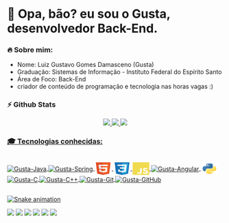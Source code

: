 # 🔺 Opa, bão? eu sou o Gusta, desenvolvedor Back-End.
### 🔥 Sobre mim:
* Nome: Luiz Gustavo Gomes Damasceno (Gusta)
* Graduação: Sistemas de Informação - Instituto Federal do Espírito Santo
* Área de Foco: Back-End
* criador de conteúdo de programação e tecnologia nas horas vagas :)
  
### ⚡ Github Stats</b>
<div align="center">
  <a href="https://github.com/lgustavogomdam">
  <img height="180em" src="https://github-readme-stats.vercel.app/api/top-langs/?username=lgustavogomdam&show_icons=true&hide_border=true&layout=compact&langs_count=8&theme=midnight-purple"/>	
<img height="180em" src="https://github-readme-stats.vercel.app/api?username=lgustavogomdam&show_icons=true&hide_border=true&count_private=true&include_all_commits=true&theme=midnight-purple" />
  <img height="180em" src="https://github-readme-streak-stats.herokuapp.com/?user=lgustavogomdam&show_icons=true&hide_border=true&count_private=true&include_all_commits=true&theme=midnight-purple" />
</div>
   
### 🎓 Tecnologias conhecidas:
  
<div style="display: inline_block"><br>
  <img align="center" alt="Gusta-Java" height="30" width="40" src="https://cdn.jsdelivr.net/gh/devicons/devicon/icons/java/java-original.svg">
  <img align="center" alt="Gusta-Spring" height="30" width="40" src="https://cdn.jsdelivr.net/gh/devicons/devicon/icons/spring/spring-original-wordmark.svg">
  <img align="center" alt="Gusta-HTML" height="30" width="40" src="https://raw.githubusercontent.com/devicons/devicon/master/icons/html5/html5-original.svg">
  <img align="center" alt="Gusta-CSS" height="30" width="40" src="https://raw.githubusercontent.com/devicons/devicon/master/icons/css3/css3-original.svg">
  <img align="center" alt="Gusta-Js" height="30" width="40" src="https://raw.githubusercontent.com/devicons/devicon/master/icons/javascript/javascript-plain.svg">
  <img align="center" alt="Gusta-Angular" height="30" width="40" src="https://cdn.jsdelivr.net/gh/devicons/devicon/icons/angularjs/angularjs-original.svg">
  <img align="center" alt="Gusta-Python" height="30" width="40" src="https://raw.githubusercontent.com/devicons/devicon/master/icons/python/python-original.svg">
  <img align="center" alt="Gusta-C" height="30" width="40" src="https://cdn.jsdelivr.net/gh/devicons/devicon/icons/c/c-original.svg">
  <img align="center" alt="Gusta-C++" height="30" width="40" src="https://cdn.jsdelivr.net/gh/devicons/devicon/icons/cplusplus/cplusplus-original.svg">
  <img align="center" alt="Gusta-Git" height="30" width="40" src="https://cdn.jsdelivr.net/gh/devicons/devicon/icons/git/git-original-wordmark.svg">
  <img align="center" alt="Gusta-GitHub" height="30" width="40" src="https://cdn.jsdelivr.net/gh/devicons/devicon/icons/github/github-original-wordmark.svg">
  
</div>

##

![Snake animation](https://github.com/lgustavogomdam/lgustavogomdam/blob/output/github-contribution-grid-snake.svg)

<div> 
  <a href="https://www.youtube.com/@recurscire" target="blank"><img src="https://img.shields.io/badge/YouTube-FF0000?style=for-the-badge&logo=youtube&logoColor=white" target="blank"></a>
  <a href="https://www.instagram.com/recurscire/" target="blank"><img src="https://img.shields.io/badge/-Instagram-%23E4405F?style=for-the-badge&logo=instagram&logoColor=white" target="blank"></a>
 	<a href="https://www.twitch.tv/lgustavogomdam" target="blank"><img src="https://img.shields.io/badge/Twitch-9146FF?style=for-the-badge&logo=twitch&logoColor=white" target="blank"></a>
  <a href="[https://discord.gg/d8qpwjb3sW](https://discord.com/invite/d8qpwjb3sW)" target="blank"><img src="https://img.shields.io/badge/Discord-7289DA?style=for-the-badge&logo=discord&logoColor=white" target="blank"></a> 
  <a href = "mailto:gustavo.gomdam@gmail.com"><img src="https://img.shields.io/badge/-Gmail-%23333?style=for-the-badge&logo=gmail&logoColor=white" target="blank"></a>
  <a href="https://www.linkedin.com/in/luiz-gustavo-gomes-damasceno-985653245" target="blank"><img src="https://img.shields.io/badge/-LinkedIn-%230077B5?style=for-the-badge&logo=linkedin&logoColor=white" target="blank"></a> 
</div>
